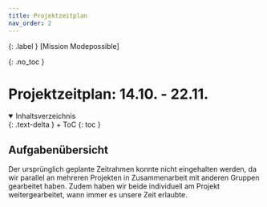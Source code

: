 ```yaml
---
title: Projektzeitplan
nav_order: 2
---
```


{: .label }
[Mission Modepossible]

{: .no_toc }
# Projektzeitplan: 14.10. - 22.11.

<details open markdown="block">
{: .text-delta }
<summary>Inhaltsverzeichnis</summary>
+ ToC
{: toc }
</details>

## Aufgabenübersicht

Der ursprünglich geplante Zeitrahmen konnte nicht eingehalten werden, da wir parallel an mehreren Projekten in Zusammenarbeit mit anderen Gruppen gearbeitet haben. Zudem haben wir beide individuell am Projekt weitergearbeitet, wann immer es unsere Zeit erlaubte.